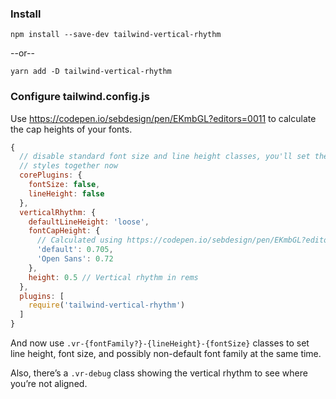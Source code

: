### Install
```
npm install --save-dev tailwind-vertical-rhythm
```
--or--
```
yarn add -D tailwind-vertical-rhythm
```

### Configure tailwind.config.js

Use https://codepen.io/sebdesign/pen/EKmbGL?editors=0011 to calculate the cap
heights of your fonts.

```js
{
  // disable standard font size and line height classes, you'll set these two
  // styles together now
  corePlugins: {
    fontSize: false,
    lineHeight: false
  },
  verticalRhythm: {
    defaultLineHeight: 'loose',
    fontCapHeight: {
      // Calculated using https://codepen.io/sebdesign/pen/EKmbGL?editors=0011
      'default': 0.705,
      'Open Sans': 0.72
    },
    height: 0.5 // Vertical rhythm in rems
  },
  plugins: [
    require('tailwind-vertical-rhythm')
  ]
}
```

And now use `.vr-{fontFamily?}-{lineHeight}-{fontSize}` classes to set line height,
font size, and possibly non-default font family at the same time.

Also, there&rsquo;s a `.vr-debug` class showing the vertical rhythm to see where
you&rsquo;re not aligned.